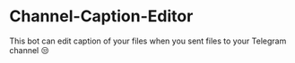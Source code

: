 # Channel-Caption-Editor
This bot can edit caption of your files when you sent files to your Telegram channel 😒

